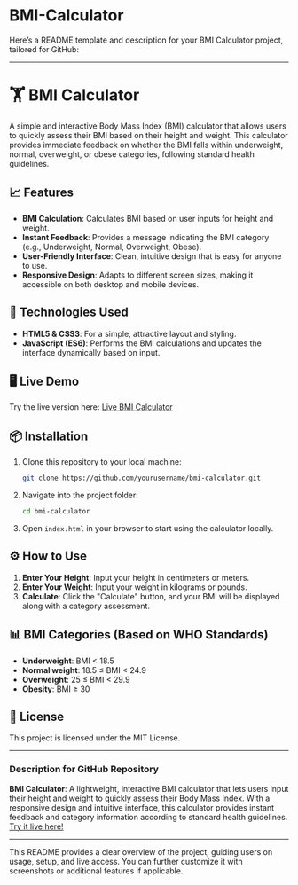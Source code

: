 # BMI-Calculator
Here’s a README template and description for your BMI Calculator project, tailored for GitHub:

---

# 🏋️ BMI Calculator

A simple and interactive Body Mass Index (BMI) calculator that allows users to quickly assess their BMI based on their height and weight. This calculator provides immediate feedback on whether the BMI falls within underweight, normal, overweight, or obese categories, following standard health guidelines.

## 📈 Features
- **BMI Calculation**: Calculates BMI based on user inputs for height and weight.
- **Instant Feedback**: Provides a message indicating the BMI category (e.g., Underweight, Normal, Overweight, Obese).
- **User-Friendly Interface**: Clean, intuitive design that is easy for anyone to use.
- **Responsive Design**: Adapts to different screen sizes, making it accessible on both desktop and mobile devices.

## 🔧 Technologies Used
- **HTML5 & CSS3**: For a simple, attractive layout and styling.
- **JavaScript (ES6)**: Performs the BMI calculations and updates the interface dynamically based on input.

## 🖥️ Live Demo
Try the live version here: [Live BMI Calculator](https://yourusername.github.io/bmi-calculator/)

## 📦 Installation
1. Clone this repository to your local machine:
   ```bash
   git clone https://github.com/yourusername/bmi-calculator.git
   ```
2. Navigate into the project folder:
   ```bash
   cd bmi-calculator
   ```
3. Open `index.html` in your browser to start using the calculator locally.

## ⚙️ How to Use
1. **Enter Your Height**: Input your height in centimeters or meters.
2. **Enter Your Weight**: Input your weight in kilograms or pounds.
3. **Calculate**: Click the "Calculate" button, and your BMI will be displayed along with a category assessment.

## 📊 BMI Categories (Based on WHO Standards)
- **Underweight**: BMI < 18.5
- **Normal weight**: 18.5 ≤ BMI < 24.9
- **Overweight**: 25 ≤ BMI < 29.9
- **Obesity**: BMI ≥ 30

## 📄 License
This project is licensed under the MIT License.

---

### Description for GitHub Repository

**BMI Calculator**: A lightweight, interactive BMI calculator that lets users input their height and weight to quickly assess their Body Mass Index. With a responsive design and intuitive interface, this calculator provides instant feedback and category information according to standard health guidelines. [Try it live here!](https://yourusername.github.io/bmi-calculator/)

---

This README provides a clear overview of the project, guiding users on usage, setup, and live access. You can further customize it with screenshots or additional features if applicable.
